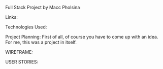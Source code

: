 Full Stack Project by Macc Pholsina

Links:

Technologies Used:

Project Planning:
First of all, of course you have to come up with an idea. For me, this was a project in itself.

WIREFRAME:

USER STORIES:
